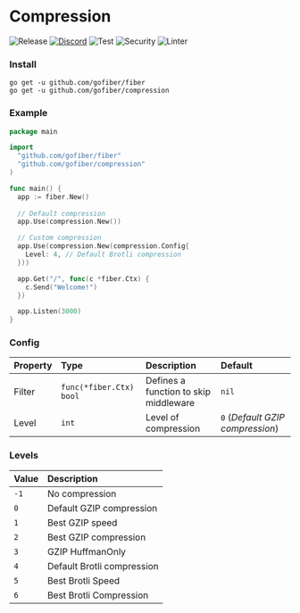 # Compression

![Release](https://img.shields.io/github/release/gofiber/compression.svg)
[![Discord](https://img.shields.io/badge/discord-join%20channel-7289DA)](https://gofiber.io/discord)
![Test](https://github.com/gofiber/compression/workflows/Test/badge.svg)
![Security](https://github.com/gofiber/compression/workflows/Security/badge.svg)
![Linter](https://github.com/gofiber/compression/workflows/Linter/badge.svg)

### Install
```
go get -u github.com/gofiber/fiber
go get -u github.com/gofiber/compression
```
### Example
```go
package main

import 
  "github.com/gofiber/fiber"
  "github.com/gofiber/compression"
)

func main() {
  app := fiber.New()
  
  // Default compression
  app.Use(compression.New())

  // Custom compression
  app.Use(compression.New(compression.Config{
    Level: 4, // Default Brotli compression
  }))

  app.Get("/", func(c *fiber.Ctx) {
    c.Send("Welcome!")
  })

  app.Listen(3000)
}
```
### Config
| Property | Type | Description | Default |
| :--- | :--- | :--- | :--- |
| Filter | `func(*fiber.Ctx) bool` | Defines a function to skip middleware | `nil` |
| Level | `int` | Level of compression | `0` (_Default GZIP compression_) |

### Levels
| Value | Description |
| :--- | :--- |
| `-1` | No compression |
| `0` | Default GZIP compression |
| `1` | Best GZIP speed |
| `2` | Best GZIP compression |
| `3` | GZIP HuffmanOnly |
| `4` | Default Brotli compression |
| `5` | Best Brotli Speed |
| `6` | Best Brotli Compression |